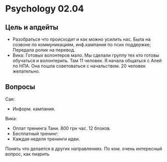 # Psychology 02.04

## Цель и апдейты

* Разобраться что происходит и как можно усилить нас. Была на созвоне по коммуникациям, инф.кампания по псих поддержке;  Передала ролик на перевод. 
* Вика: Готовых волонтеров мало. Мы сделали группу тех кто готовы обучаться и волонтерить. Там 11 человек. Я начала общаться с Алей по НПА. Она пошла советоваться с начальством. 20 человек желательно. 

## Вопросы

Сая: 

* Информ. кампания. 

Вика: 

* Оплат тренинга Тани. 800 грн час. 12 блоков. 
* Бесплатный тренинг: 
* Каждая неделя тренинги идеи. 





Понять что делается в других направлениях. По ком. очень интересный вопрос, как пиарить 



